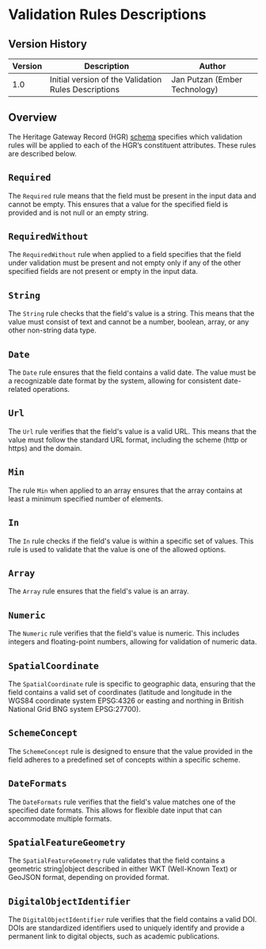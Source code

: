 # Validation Rules Descriptions

## Version History 

Version| Description | Author 
--- | --- | --- 
1.0  | Initial version of the Validation Rules Descriptions | Jan Putzan (Ember Technology)

## Overview

The Heritage Gateway Record (HGR) [schema](HeritageGatewayRecordSchema.md) specifies which validation rules will be applied to each of the HGR’s constituent attributes. These rules are described below. 

## `Required`
The `Required` rule means that the field must be present in the input data and cannot be empty. This ensures that a value for the specified field is provided and is not null or an empty string.

## `RequiredWithout`
The `RequiredWithout` rule when applied to a field specifies that the field under validation must be present and not empty only if any of the other specified fields are not present or empty in the input data.

## `String`
The `String` rule checks that the field's value is a string. This means that the value must consist of text and cannot be a number, boolean, array, or any other non-string data type.

## `Date`
The `Date` rule ensures that the field contains a valid date. The value must be a recognizable date format by the system, allowing for consistent date-related operations.

## `Url`
The `Url` rule verifies that the field's value is a valid URL. This means that the value must follow the standard URL format, including the scheme (http or https) and the domain.

## `Min`

The rule `Min` when applied to an array ensures that the array contains at least a minimum specified number of elements.

## `In`
The `In` rule checks if the field's value is within a specific set of values. This rule is used to validate that the value is one of the allowed options.

## `Array`
The `Array` rule ensures that the field's value is an array.

## `Numeric`
The `Numeric` rule verifies that the field's value is numeric. This includes integers and floating-point numbers, allowing for validation of numeric data.

## `SpatialCoordinate`
The `SpatialCoordinate` rule is specific to geographic data, ensuring that the field contains a valid set of coordinates (latitude and longitude in the WGS84 coordinate system EPSG:4326 or easting and northing in British National Grid BNG system EPSG:27700).

## `SchemeConcept`
The `SchemeConcept` rule is designed to ensure that the value provided in the field adheres to a predefined set of concepts within a specific scheme.

## `DateFormats`
The `DateFormats` rule verifies that the field's value matches one of the specified date formats. This allows for flexible date input that can accommodate multiple formats.

## `SpatialFeatureGeometry`
The `SpatialFeatureGeometry` rule validates that the field contains a geometric string|object described in either WKT (Well-Known Text) or GeoJSON format, depending on provided format.

## `DigitalObjectIdentifier`
The `DigitalObjectIdentifier` rule verifies that the field contains a valid DOI. DOIs are standardized identifiers used to uniquely identify and provide a permanent link to digital objects, such as academic publications.
